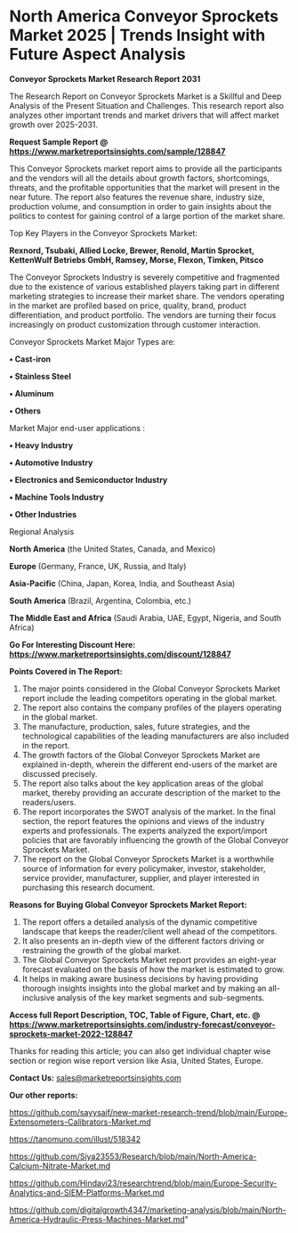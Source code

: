 # North America Conveyor Sprockets Market 2025 | Trends Insight with Future Aspect Analysis

<strong>Conveyor Sprockets Market Research Report 2031</strong>

The Research Report on Conveyor Sprockets Market is a Skillful and Deep Analysis of the Present Situation and Challenges. This research report also analyzes other important trends and market drivers that will affect market growth over 2025-2031.

<strong>Request Sample Report @ <a href=https://www.marketreportsinsights.com/sample/128847>https://www.marketreportsinsights.com/sample/128847</a></strong>

This Conveyor Sprockets market report aims to provide all the participants and the vendors will all the details about growth factors, shortcomings, threats, and the profitable opportunities that the market will present in the near future. The report also features the revenue share, industry size, production volume, and consumption in order to gain insights about the politics to contest for gaining control of a large portion of the market share.

Top Key Players in the Conveyor Sprockets Market:

<strong>Rexnord, Tsubaki, Allied Locke, Brewer, Renold, Martin Sprocket, KettenWulf Betriebs GmbH, Ramsey, Morse, Flexon, Timken, Pitsco</strong>

The Conveyor Sprockets Industry is severely competitive and fragmented due to the existence of various established players taking part in different marketing strategies to increase their market share. The vendors operating in the market are profiled based on price, quality, brand, product differentiation, and product portfolio. The vendors are turning their focus increasingly on product customization through customer interaction.

Conveyor Sprockets Market Major Types are:

<strong>• Cast-iron

• Stainless Steel

• Aluminum

• Others</strong>

Market Major end-user applications :

<strong>• Heavy Industry

• Automotive Industry

• Electronics and Semiconductor Industry

• Machine Tools Industry

• Other Industries</strong>

Regional Analysis

</u><strong><b>North America</b></strong> (the United States, Canada, and Mexico)

<strong><b>Europe </b></strong>(Germany, France, UK, Russia, and Italy)

<strong><b>Asia-Pacific</b></strong> (China, Japan, Korea, India, and Southeast Asia)

<strong><b>South America</b></strong> (Brazil, Argentina, Colombia, etc.)

<strong><b>The Middle East and Africa</b></strong> (Saudi Arabia, UAE, Egypt, Nigeria, and South Africa)

<strong>Go For Interesting Discount Here: <a href=https://www.marketreportsinsights.com/discount/128847>https://www.marketreportsinsights.com/discount/128847</a></strong>

<strong>Points Covered in The Report:</strong>
<ol>
  <li>The major points considered in the Global Conveyor Sprockets Market report include the leading competitors operating in the global market.</li>
  <li>The report also contains the company profiles of the players operating in the global market.</li>
  <li>The manufacture, production, sales, future strategies, and the technological capabilities of the leading manufacturers are also included in the report.</li>
  <li>The growth factors of the Global Conveyor Sprockets Market are explained in-depth, wherein the different end-users of the market are discussed precisely.</li>
  <li>The report also talks about the key application areas of the global market, thereby providing an accurate description of the market to the readers/users.</li>
  <li>The report incorporates the SWOT analysis of the market. In the final section, the report features the opinions and views of the industry experts and professionals. The experts analyzed the export/import policies that are favorably influencing the growth of the Global Conveyor Sprockets Market.</li>
  <li>The report on the Global Conveyor Sprockets Market is a worthwhile source of information for every policymaker, investor, stakeholder, service provider, manufacturer, supplier, and player interested in purchasing this research document.</li>
</ol>
<strong>Reasons for Buying Global Conveyor Sprockets Market Report:</strong>

<ol>
  <li>The report offers a detailed analysis of the dynamic competitive landscape that keeps the reader/client well ahead of the competitors.</li>
  <li>It also presents an in-depth view of the different factors driving or restraining the growth of the global market.</li>
  <li>The Global Conveyor Sprockets Market report provides an eight-year forecast evaluated on the basis of how the market is estimated to grow.</li>
  <li>It helps in making aware business decisions by having providing thorough insights insights into the global market and by making an all-inclusive analysis of the key market segments and sub-segments.</li>
</ol>
<strong>Access full Report Description, TOC, Table of Figure, Chart, etc. @ <a href=https://www.marketreportsinsights.com/industry-forecast/conveyor-sprockets-market-2022-128847>https://www.marketreportsinsights.com/industry-forecast/conveyor-sprockets-market-2022-128847</a></strong>


Thanks for reading this article; you can also get individual chapter wise section or region wise report version like Asia, United States, Europe.

<strong>Contact Us:</strong>
sales@marketreportsinsights.com

<strong>Our other reports:</strong>

<a href=https://github.com/sayysaif/new-market-research-trend/blob/main/Europe-Extensometers-Calibrators-Market.md>https://github.com/sayysaif/new-market-research-trend/blob/main/Europe-Extensometers-Calibrators-Market.md</a>

<a href=https://tanomuno.com/illust/518342>https://tanomuno.com/illust/518342</a>

<a href=https://github.com/Siya23553/Research/blob/main/North-America-Calcium-Nitrate-Market.md>https://github.com/Siya23553/Research/blob/main/North-America-Calcium-Nitrate-Market.md</a>

<a href=https://github.com/Hindavi23/researchtrend/blob/main/Europe-Security-Analytics-and-SIEM-Platforms-Market.md>https://github.com/Hindavi23/researchtrend/blob/main/Europe-Security-Analytics-and-SIEM-Platforms-Market.md</a>

<a href=https://github.com/digitalgrowth4347/marketing-analysis/blob/main/North-America-Hydraulic-Press-Machines-Market.md>https://github.com/digitalgrowth4347/marketing-analysis/blob/main/North-America-Hydraulic-Press-Machines-Market.md</a>"
